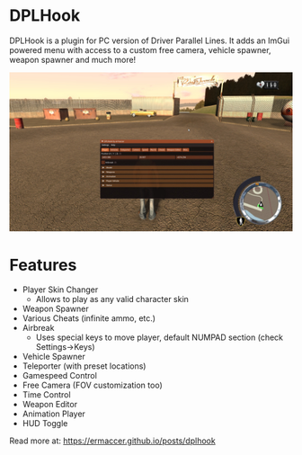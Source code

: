 # DPLHook

DPLHook is a plugin for PC version of Driver Parallel Lines. It adds an ImGui powered menu with access to a custom free camera,
vehicle spawner, weapon spawner and much more!

![](https://raw.githubusercontent.com/ermaccer/ermaccer.github.io/gh-pages/assets/mods/dpl/menu.jpg)

# Features
- Player Skin Changer
  - Allows to play as any valid character skin
- Weapon Spawner
- Various Cheats (infinite ammo, etc.)
- Airbreak
  - Uses special keys to move player, default NUMPAD section (check Settings->Keys)
- Vehicle Spawner
- Teleporter (with preset locations)
- Gamespeed Control
- Free Camera (FOV customization too)
- Time Control
- Weapon Editor
- Animation Player
- HUD Toggle

Read more at:
https://ermaccer.github.io/posts/dplhook